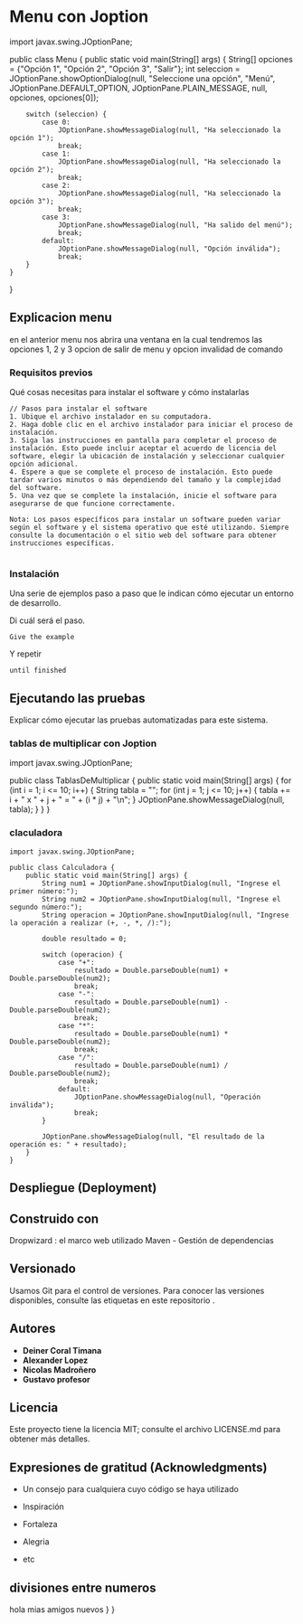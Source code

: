 
#  Menu con Joption

import javax.swing.JOptionPane;

public class Menu {
    public static void main(String[] args) {
        String[] opciones = {"Opción 1", "Opción 2", "Opción 3", "Salir"};
        int seleccion = JOptionPane.showOptionDialog(null, "Seleccione una opción", "Menú", JOptionPane.DEFAULT_OPTION, JOptionPane.PLAIN_MESSAGE, null, opciones, opciones[0]);
        
        switch (seleccion) {
            case 0:
                JOptionPane.showMessageDialog(null, "Ha seleccionado la opción 1");
                break;
            case 1:
                JOptionPane.showMessageDialog(null, "Ha seleccionado la opción 2");
                break;
            case 2:
                JOptionPane.showMessageDialog(null, "Ha seleccionado la opción 3");
                break;
            case 3:
                JOptionPane.showMessageDialog(null, "Ha salido del menú");
                break;
            default:
                JOptionPane.showMessageDialog(null, "Opción inválida");
                break;
        }
    }
}
## Explicacion menu

en el anterior menu nos abrira una ventana en la cual tendremos las opciones 1, 2 y 3 opcion de salir de menu y opcion invalidad de comando 

### Requisitos previos

Qué cosas necesitas para instalar el software y cómo instalarlas

```
// Pasos para instalar el software
1. Ubique el archivo instalador en su computadora.
2. Haga doble clic en el archivo instalador para iniciar el proceso de instalación.
3. Siga las instrucciones en pantalla para completar el proceso de instalación. Esto puede incluir aceptar el acuerdo de licencia del software, elegir la ubicación de instalación y seleccionar cualquier opción adicional.
4. Espere a que se complete el proceso de instalación. Esto puede tardar varios minutos o más dependiendo del tamaño y la complejidad del software.
5. Una vez que se complete la instalación, inicie el software para asegurarse de que funcione correctamente.

Nota: Los pasos específicos para instalar un software pueden variar según el software y el sistema operativo que esté utilizando. Siempre consulte la documentación o el sitio web del software para obtener instrucciones específicas.


```

### Instalación

Una serie de ejemplos paso a paso que le indican cómo ejecutar un entorno de desarrollo.

Di cuál será el paso.

```
Give the example
```

Y repetir

```
until finished
```



## Ejecutando las pruebas

Explicar cómo ejecutar las pruebas automatizadas para este sistema.

### tablas de multiplicar con Joption 

import javax.swing.JOptionPane;

public class TablasDeMultiplicar {
    public static void main(String[] args) {
        for (int i = 1; i <= 10; i++) {
            String tabla = "";
            for (int j = 1; j <= 10; j++) {
                tabla += i + " x " + j + " = " + (i * j) + "\n";
            }
            JOptionPane.showMessageDialog(null, tabla);
        }
    }
}



### claculadora

```
import javax.swing.JOptionPane;

public class Calculadora {
    public static void main(String[] args) {
        String num1 = JOptionPane.showInputDialog(null, "Ingrese el primer número:");
        String num2 = JOptionPane.showInputDialog(null, "Ingrese el segundo número:");
        String operacion = JOptionPane.showInputDialog(null, "Ingrese la operación a realizar (+, -, *, /):");
        
        double resultado = 0;
        
        switch (operacion) {
            case "+":
                resultado = Double.parseDouble(num1) + Double.parseDouble(num2);
                break;
            case "-":
                resultado = Double.parseDouble(num1) - Double.parseDouble(num2);
                break;
            case "*":
                resultado = Double.parseDouble(num1) * Double.parseDouble(num2);
                break;
            case "/":
                resultado = Double.parseDouble(num1) / Double.parseDouble(num2);
                break;
            default:
                JOptionPane.showMessageDialog(null, "Operación inválida");
                break;
        }
        
        JOptionPane.showMessageDialog(null, "El resultado de la operación es: " + resultado);
    }
}
```

## Despliegue (Deployment)




## Construido con

Dropwizard : el marco web utilizado
Maven - Gestión de dependencias



## Versionado

Usamos Git para el control de versiones. Para conocer las versiones disponibles, consulte las etiquetas en este repositorio .

## Autores

* **Deiner Coral Timana**
* **Alexander Lopez**
* **Nicolas Madroñero**
* **Gustavo profesor**


## Licencia

Este proyecto tiene la licencia MIT; consulte el archivo LICENSE.md para obtener más detalles.

## Expresiones de gratitud (Acknowledgments)

* Un consejo para cualquiera cuyo código se haya utilizado
* Inspiración
* Fortaleza
* Alegria

* etc

## divisiones entre numeros
hola mias amigos nuevos
    }
}

